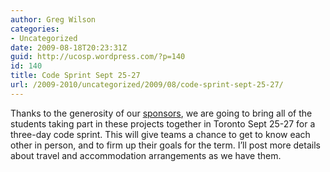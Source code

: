 ```yaml
---
author: Greg Wilson
categories:
- Uncategorized
date: 2009-08-18T20:23:31Z
guid: http://ucosp.wordpress.com/?p=140
id: 140
title: Code Sprint Sept 25-27
url: /2009-2010/uncategorized/2009/08/code-sprint-sept-25-27/
---
```


Thanks to the generosity of our [sponsors](http://ucosp.wordpress.com/sponsors/), we are going to bring all of the students taking part in these projects together in Toronto Sept 25-27 for a three-day code sprint. This will give teams a chance to get to know each other in person, and to firm up their goals for the term. I&#8217;ll post more details about travel and accommodation arrangements as we have them.